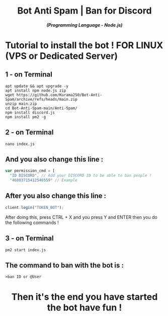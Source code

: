 <h1 align="center">Bot Anti Spam | Ban for Discord</h1>
<em><h5 align="center">(Programming Language - Node.js)</h5></em>

# Tutorial to install the bot ! FOR LINUX (VPS or Dedicated Server)

## 1 - on Terminal

```shell script
apt update && apt upgrade -y
apt install npm node.js zip
wget https://github.com/Kurama250/Bot-Anti-Spam/archive/refs/heads/main.zip
unzip main.zip
cd Bot-Anti-Spam-main/Anti-Spam/
npm install discord.js
npm install pm2 -g
```
## 2 - on Terminal

```shell script
nano index.js
```

## And you also change this line :

```js
var permission_cmd = [
  "ID DISCORD", // Add your DISCORD ID to be able to ban people !
  "46803715412546559" // Example
```

## After you also change this line :

```js
client.login("TOKEN_BOT");
```

After doing this, press CTRL + X and you press Y and ENTER then you do the following commands !

## 3 - on Terminal

```shell script
pm2 start index.js
```

## The command to ban with the bot is :

```
>ban ID or @User
```

<h1 align="center">Then it's the end you have started the bot have fun !</h1>
